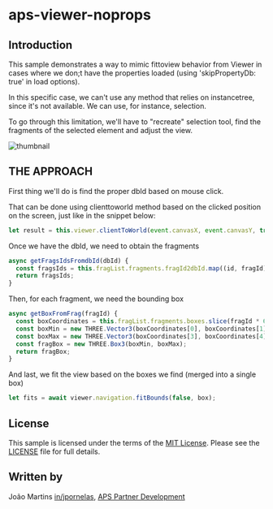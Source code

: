 # aps-viewer-noprops

## Introduction

This sample demonstrates a way to mimic fittoview behavior from Viewer in cases where we don;t have the properties loaded (using 'skipPropertyDb: true' in load options).

In this specific case, we can't use any method that relies on instancetree, since it's not available.
We can use, for instance, selection.

To go through this limitation, we'll have to "recreate" selection tool, find the fragments of the selected element and adjust the view.

![thumbnail](./assets/thumbnail.gif)

## THE APPROACH

First thing we'll do is find the proper dbId based on mouse click.

That can be done using clienttoworld method based on the clicked position on the screen, just like in the snippet below:

```js
let result = this.viewer.clientToWorld(event.canvasX, event.canvasY, true);
```

Once we have the dbId, we need to obtain the fragments

```js
async getFragsIdsFromdbId(dbId) {
  const fragsIds = this.fragList.fragments.fragId2dbId.map((id, fragId) => id == dbId ? fragId : -1).filter(i => i > -1);
  return fragsIds;
}
```

Then, for each fragment, we need the bounding box

```js
async getBoxFromFrag(fragId) {
  const boxCoordinates = this.fragList.fragments.boxes.slice(fragId * 6, (fragId * 6) + 6);
  const boxMin = new THREE.Vector3(boxCoordinates[0], boxCoordinates[1], boxCoordinates[2]);
  const boxMax = new THREE.Vector3(boxCoordinates[3], boxCoordinates[4], boxCoordinates[5]);
  const fragBox = new THREE.Box3(boxMin, boxMax);
  return fragBox;
}
```

And last, we fit the view based on the boxes we find (merged into a single box)

```js
let fits = await viewer.navigation.fitBounds(false, box);
```

## License

This sample is licensed under the terms of the [MIT License](http://opensource.org/licenses/MIT). Please see the [LICENSE](LICENSE) file for full details.

## Written by

João Martins [in/jpornelas](<[http://twitter.com/JooPaulodeOrne2](https://www.linkedin.com/in/jpornelas/)>), [APS Partner Development](http://aps.autodesk.com)
